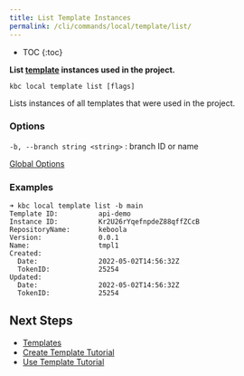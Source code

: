 ```yaml
---
title: List Template Instances
permalink: /cli/commands/local/template/list/
---
```


* TOC 
{:toc}

**List [template](/cli/templates/structure/#template) instances used in the project.**

```
kbc local template list [flags]
```

Lists instances of all templates that were used in the project.

### Options

`-b, --branch string <string>`
: branch ID or name

[Global Options](/cli/commands/#global-options)

### Examples

```
➜ kbc local template list -b main
Template ID:          api-demo
Instance ID:          Kr2U26rYqefnpdeZ88qffZCcB
RepositoryName:       keboola
Version:              0.0.1
Name:                 tmpl1
Created:
  Date:               2022-05-02T14:56:32Z
  TokenID:            25254
Updated:
  Date:               2022-05-02T14:56:32Z
  TokenID:            25254
```

## Next Steps

- [Templates](/cli/templates/)
- [Create Template Tutorial](/cli/templates/tutorial/)
- [Use Template Tutorial](/cli/templates/tutorial/#use-template)
